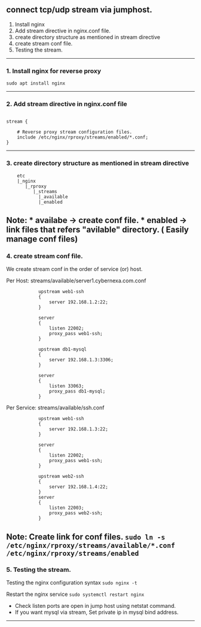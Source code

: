 ## connect tcp/udp stream via jumphost. 

1. Install nginx
2. Add stream directive in nginx.conf file.
3. create directory structure as mentioned in stream directive
4. create stream conf file.
5. Testing the stream.

--------------------------------------------------------------------------------------------------------------
### 1. Install nginx for reverse proxy 
`sudo apt install nginx`

--------------------------------------------------------------------------------------------------------------
### 2. Add stream directive in nginx.conf file 
```

stream {

    # Reverse proxy stream configuration files.
    include /etc/nginx/rproxy/streams/enabled/*.conf;
}

```
--------------------------------------------------------------------------------------------------------------
### 3.  create directory structure as mentioned in stream directive
```
	etc
	|_nginx
	   |_rproxy
	      |_streams
		    |_available
		    |_enabled
```
Note: 
	* availabe -> create conf file.	
	* enabled  -> link files that refers "avilable" directory. ( Easily manage conf files)
----------------------------------------------------------------------------------------------------------------
### 4. create stream conf file. 
We create stream conf in the order of service (or) host.

Per Host:
streams/available/server1.cybernexa.com.conf
```
			upstream web1-ssh 
			{
 				server 192.168.1.2:22;
			}

			server 
			{
				listen 22002;
				proxy_pass web1-ssh;
			}
	
			upstream db1-mysql
			{
				server 192.168.1.3:3306;
			}

			server 
			{
				listen 33063;
				proxy_pass db1-mysql;
			}
```

Per Service:
streams/available/ssh.conf
```
			upstream web1-ssh 
			{
 				server 192.168.1.3:22;
			}

			server 
			{
				listen 22002;
				proxy_pass web1-ssh;
			}
		
			upstream web2-ssh 
			{
 				server 192.168.1.4:22;
			}				
			server 
			{
				listen 22003;
				proxy_pass web2-ssh;
			}
```
Note:
Create link for conf files.
`sudo ln -s /etc/nginx/rproxy/streams/available/*.conf /etc/nginx/rproxy/streams/enabled`
-------------------------------------------------------------------------------------------------------------------------------------------------------

### 5. Testing the stream. 

Testing the nginx configuration syntax
`sudo nginx -t`

Restart the nginx service
`sudo systemctl restart nginx`

* Check listen ports are open in jump host using netstat command.
* If you want mysql via stream, Set private ip in mysql bind address.

-----------------------------------------------------------------------------------------------------------------------------------------------------------

